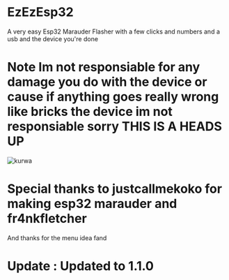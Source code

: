 # EzEzEsp32
A very easy Esp32 Marauder Flasher with a few clicks and numbers and a usb and the device you're done

# Note Im not responsiable for any damage you do with the device or cause if anything goes really wrong like bricks the device im not responsiable sorry THIS IS A HEADS UP


![kurwa](https://github.com/user-attachments/assets/fdf0a8ad-d6da-4908-96f1-bd0112cf48e4)

# Special thanks to justcallmekoko for making esp32 marauder and fr4nkfletcher
And thanks for the menu idea fand
# Update : Updated to 1.1.0
